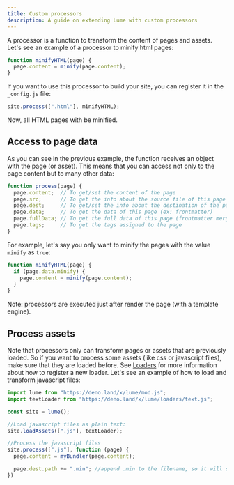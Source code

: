 ```yaml
---
title: Custom processors
description: A guide on extending Lume with custom processors
---
```


A processor is a function to transform the content of pages and assets.
Let's see an example of a processor to minify html pages:

```js
function minifyHTML(page) {
  page.content = minify(page.content);
}
```

If you want to use this processor to build your site, you can register it in the `_config.js` file:

```js
site.process([".html"], minifyHTML);
```

Now, all HTML pages with be minified.

## Access to page data

As you can see in the previous example, the function receives an object with the page (or asset). This means that you can access not only to the page content but to many other data:

```js
function process(page) {
  page.content;  // To get/set the content of the page
  page.src;      // To get the info about the source file of this page
  page.dest;     // To get/set the info about the destination of the page
  page.data;     // To get the data of this page (ex: frontmatter)
  page.fullData; // To get the full data of this page (frontmatter merged with _data)
  page.tags;     // To get the tags assigned to the page
}
```

For example, let's say you only want to minify the pages with the value `minify` as `true`:

```js
function minifyHTML(page) {
  if (page.data.minify) {
    page.content = minify(page.content);
  }
}
```

Note: processors are executed just after render the page (with a template engine).

## Process assets

Note that processors only can transform pages or assets that are previously loaded. So if you want to process some assets (like css or javascript files), make sure that they are loaded before. See [Loaders](/advanced/loaders/) for more information about how to register a new loader. Let's see an example of how to load and transform javascript files:

```js
import lume from "https://deno.land/x/lume/mod.js";
import textLoader from "https://deno.land/x/lume/loaders/text.js";

const site = lume();

//Load javascript files as plain text:
site.loadAssets([".js"], textLoader);

//Process the javascript files
site.process([".js"], function (page) {
  page.content = myBundler(page.content);

  page.dest.path += ".min"; //append .min to the filename, so it will saved as example.min.js
})
```
